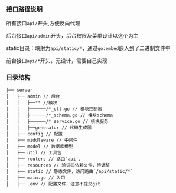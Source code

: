 ### 接口路径说明

所有接口`api/`开头,方便反向代理

后台接口`api/admin`开头，后台权限及菜单设计以这个为主

static目录：映射为`api/static/*`，通过`go:embed`嵌入到了二进制文件中

前台接口`api/*`开头，无设计，需要自己实现

### 目录结构

```
├── server
│   ├── admin // 后台
│   │   ├──** //模块
│   │   ├──────/*_ctl.go // 模块控制器
│   │   ├──────/*_schema.go // 模块schema
│   │   ├──────/*_service.go // 模块服务
│   │   ├──generator // 代码生成器
│   ├── config // 配置
│   ├── middleware // 中间件
│   ├── model // 数据库模型
│   ├── util // 工具包
│   ├── routers // 路由`api`,
│   ├── resources // 验证码依赖文件，待调整
│   ├── static // 静态文件，访问路由`/api/static/*`
│   ├── main.go // 入口
│   ├── .env // 配置文件，注意不提交git
```